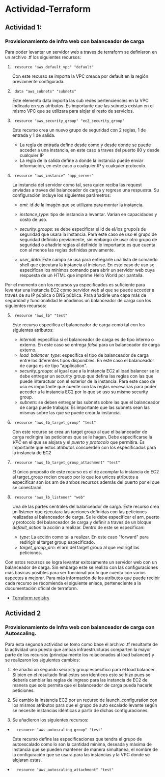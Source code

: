 # Actividad-Terraform

## Actividad 1: 
### Provisionamiento de infra web con balanceador de carga

Para poder levantar un servidor web a traves de terraform se definieron en un archivo .tf los siguientes recursos:

1.      resource "aws_default_vpc" "default"
    Con este recurso se importa la VPC creada por default en la región previamente configurada.

2.      data "aws_subnets" "subnets"
    Este elemento data importa las sub redes pertenciencies en la VPC indicada en sus atributos. Es importante que las subnets existan en el mismo VPC que se utilizara para alojar el resto de servicios.

3.      resource "aws_security_group" "ec2_security_group"
    Este recurso crea un nuevo grupo de seguridad con 2 reglas, 1 de entrada y 1 de salida. 
    - La regla de entrada define desde como y desde donde se puede acceder a una instancia, en este caso a traves del puerto 80 y desde cualquier IP 
     - La regla de la salida define a donde la instancia puede enviar información, en este caso a cualquier IP y cualquier protocolo.

4.      resource "aws_instance" "app_server"
    La instancia del servidor como tal, sera quien reciba las request enviadas a traves del balanceador de carga y regrese una respuesta. Su configuración incluye los siguientes parámetros:

    - *ami*: id de la imagén que se utilizara para montar la instancia. 

    - *instance_type*: tipo de instancia a levantar. Varian en capacidades y costo de uso.

    - *security_groups*: se debe especificar el id de el/los grupo/s de seguridad que usara la instancia. Para este caso se uso el grupo de seguridad definido previamente, sin embargo de usar otro grupo de seguridad o añadirle reglas al definido lo importante es que cuenta con al menos las reglas definidas previamente.

    - *user_data*: Este campo se usa para entregarle una lista de comando shell que ejecutara la instancia al iniciarse. En este caso de uso se especifícan los mínimos comando para abrir un servidor web cuya respuesta de un HTML que imprime Hello World por pantalla.

Por el momento con los recursos ya especifícados es suficiente para levantar una instancia EC2 como servidor web al que se puede acceder a traves de su IP pública o DNS pública. Para añadirle una capa más de seguridad y funcionalidad le añadimos un balanceador de carga con los siguientes recursos:

5.      resource "aws_lb" "test"
    Este recurso especifíca el balanceador de carga como tal con los siguientes atributos:
    - *internal*: especifíca si el balanceador de carga es de tipo interno o externo. En este caso se entrega _false_ para un balanceador de carga externo.
    - *load_balancer_type*: especifíca el tipo de balanceador de carga entre los diferentes tipos disponibles. En este caso el balanceador de carga es de tipo "application".
    - *security_groups*: al igual que a la instancia EC2 al load balancer se le debe entregar un security group que defina las reglas con las que puede interactuar con el exterior de la instancia. Para este caso de uso es importante que cuente con las reglas necesarias para poder acceder a la instancia EC2 por lo que se uso su mismo security group.
    - *subnets*: se deben entregar las subnets sobre las que el balanceador de carga puede trabajar. Es importante que las subnets sean las mismas sobre las que se puede crear la instancia.

6.      resource "aws_lb_target_group" "test"
    Con este recurso se crea un target group al que el balanceador de carga redirigira las peticiones que se le hagan. Debe especificarse la *VPC* en el que se alojara y el *puerto* y *protocolo* que permitira. Es importante que estos atributos concuerden con los específicados para la instancia de EC2

7.      resource "aws_lb_target_group_attachment" "test"
    El único proposito de este recurso es el de acomplar la instancia de EC2 al target_group recien creado por lo que los unicos atributos a especificar son los arn de ambos recursos además del puerto por el que se conectaran.

8.      resource "aws_lb_listener" "web"
    Una de las partes centrales del balanceador de carga. Este recurso crea un listener que ejecutara las acciones definidas con las peticiones realizadas al balanceador de carga.
    Se le debe específicar el arn, puerto y protocolo del balanceador de carga y definir a traves de un bloque *default_action* la acción a realizar. Dentro de este se especifican:
    - *type*: La acción como tal a realizar. En este caso "forward" para redirigir al target group específicado.
    - *target_group_arn*: el arn del target group al que redirigit las peticiones.

Con estos recursos se logra levantar exitosamente un servidor web con un balanceador de carga. Sin embargo este se realizo con las configuraciones más basicas posibles para ser funcional por lo que cuenta con varios aspectos a mejorar. Para más información de los atributos que puede recibir cada recurso se recomienda el siguiente enlace, perteneciente a la documentación oficial de terraform.

- [Terraform registry](https://registry.terraform.io/)

## Actividad 2
###  Provisionamiento de Infra web con balanceador de carga con Autoscaling. 

Para esta segunda actividad se tomo como base el archivo .tf resultante de la actividad uno puesto que ambas infraestructuras comparten la mayor parte de los recursos (principalmente los relacionados al load balancer) y se realizaron los siguientes cambios:

1. Se añadio un segundo security group específico para el load balancer. Si bien en el resultado final estos son identicos esto se hizo pues se debería cambiar las reglas de ingreso para las instancia de EC2 de manera que solo permita que el balanceador de carga pueda hacerle peticiones.

2. Se cambio la instancia EC2 por un recurso de launch_configuration con los mismos atributos para que el grupo de auto escalado levante según se necesite instancias idénticas a partir de dichas configuraciones. 

3. Se añadieron los siguientes recursos:
-       resource "aws_autoscaling_group" "test"
    Este recurso define las especificaciones que tendra el grupo de autoescalado como lo son la cantidad mínima, deseada y máxima de instancia que se pueden mantener de manera simultanea, el nombre de la configuración que se usara para las instancias y la VPC donde se alojaran estas.


-       resource "aws_autoscaling_attachment" "test"

